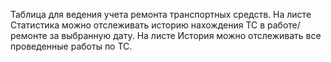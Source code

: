 Таблица для ведения учета ремонта транспортных средств.
На листе Статистика можно отслеживать историю нахождения ТС в работе/ремонте за выбранную дату.
На листе История можно отслеживать все проведенные работы по ТС.  